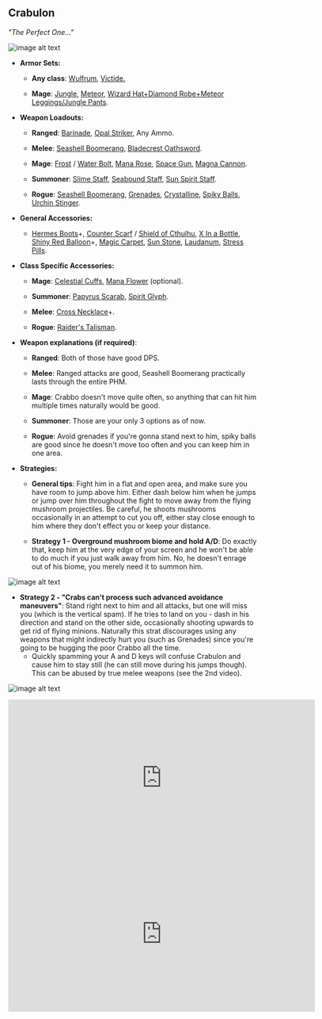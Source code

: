 ## Crabulon

*"The Perfect One..."*

![image alt text](../public/BMbpD6rCZ1qoniF20u7H2A_img_7.png)

* **Armor Sets:**

    * **Any class**: [Wulfrum](https://calamitymod.gamepedia.com/Wulfrum_armor), [Victide.](https://calamitymod.gamepedia.com/Victide_armor)

    * **Mage**: [Jungle](https://terraria.gamepedia.com/Jungle_armor), [Meteor](https://terraria.gamepedia.com/Meteor_armor), [Wizard Hat+Diamond Robe+Meteor Leggings/Jungle Pants](https://terraria.gamepedia.com/Wizard_set).

* **Weapon Loadouts:**

    * **Ranged**: [Barinade](https://calamitymod.gamepedia.com/Barinade), [Opal Striker](https://calamitymod.gamepedia.com/Opal_Striker), Any Ammo.

    * **Melee**: [Seashell Boomerang](https://calamitymod.gamepedia.com/Seashell_Boomerang), [Bladecrest Oathsword](https://calamitymod.gamepedia.com/Bladecrest_Oathsword).

    * **Mage**: [Frost](https://calamitymod.gamepedia.com/Frost_Bolt) / [Water Bolt](https://terraria.gamepedia.com/Water_Bolt), [Mana Rose](https://calamitymod.gamepedia.com/Mana_Rose), [Space Gun](https://terraria.gamepedia.com/Space_Gun), [Magna Cannon](https://calamitymod.gamepedia.com/Magna_Cannon).

    * **Summoner**: [Slime Staff](https://terraria.gamepedia.com/Slime_Staff), [Seabound Staff](https://calamitymod.gamepedia.com/Seabound_Staff), [Sun Spirit Staff](https://calamitymod.gamepedia.com/Sun_Spirit_Staff).

    * **Rogue**: [Seashell Boomerang](https://calamitymod.gamepedia.com/Seashell_Boomerang), [Grenades](https://terraria.gamepedia.com/Grenade), [Crystalline](https://calamitymod.gamepedia.com/Crystalline), [Spiky Balls](https://terraria.gamepedia.com/Spiky_Ball), [Urchin Stinger](https://calamitymod.gamepedia.com/Urchin_Stinger).

* **General Accessories:**

    * [Hermes Boots](https://terraria.gamepedia.com/Hermes_Boots)+, [Counter Scarf](https://calamitymod.gamepedia.com/Counter_Scarf) / [Shield of Cthulhu](https://terraria.gamepedia.com/Shield_of_Cthulhu), [X In a Bottle](https://terraria.gamepedia.com/Cloud_in_a_Bottle), [Shiny Red Balloon](https://terraria.gamepedia.com/Shiny_Red_Balloon)+, [Magic Carpet](https://terraria.gamepedia.com/Magic_Carpet), [Sun Stone](https://terraria.gamepedia.com/Sun_Stone), [Laudanum](https://calamitymod.gamepedia.com/Laudanum), [Stress Pills](https://calamitymod.gamepedia.com/Stress_Pills).

* **Class Specific Accessories:**

    * **Mage**: [Celestial Cuffs](https://terraria.gamepedia.com/Celestial_Cuffs), [Mana Flower](https://terraria.gamepedia.com/Mana_Flower) (optional).

    * **Summoner**: [Papyrus Scarab](https://terraria.gamepedia.com/Papyrus_Scarab), [Spirit Glyph](https://calamitymod.gamepedia.com/Spirit_Glyph).

    * **Melee**: [Cross Necklace](https://terraria.gamepedia.com/Cross_Necklace)+.

    * **Rogue**: [Raider's Talisman](https://calamitymod.gamepedia.com/Raider%27s_Talisman).

* **Weapon explanations (if required)**:

    * **Ranged**: Both of those have good DPS.

    * **Melee**: Ranged attacks are good, Seashell Boomerang practically lasts through the entire PHM.

    * **Mage**: Crabbo doesn't move quite often, so anything that can hit him multiple times naturally would be good.

    * **Summoner**: Those are your only 3 options as of now.

    * **Rogue**: Avoid grenades if you're gonna stand next to him, spiky balls are good since he doesn't move too often and you can keep him in one area.

* **Strategies:**

   * **General tips**: Fight him in a flat and open area, and make sure you have room to jump above him. Either dash below him when he jumps or jump over him throughout the fight to move away from the flying mushroom projectiles. Be careful, he shoots mushrooms occasionally in an attempt to cut you off, either stay close enough to him where they don't effect you or keep your distance.

   * **Strategy 1 - Overground mushroom biome and hold A/D**: Do exactly that, keep him at the very edge of your screen and he won't be able to do much if you just walk away from him. No, he doesn't enrage out of his biome, you merely need it to summon him.

![image alt text](../public/BMbpD6rCZ1qoniF20u7H2A_img_8.png)

   * __Strategy 2 - "Crabs can't process such advanced avoidance maneuvers"__: Stand right next to him and all attacks, but one will miss you (which is the vertical spam). If he tries to land on you - dash in his direction and stand on the other side, occasionally shooting upwards to get rid of flying minions. Naturally this strat discourages using any weapons that might indirectly hurt you (such as Grenades) since you're going to be hugging the poor Crabbo all the time.
      * Quickly spamming your A and D keys will confuse Crabulon and cause him to stay still (he can still move during his jumps though). This can be abused by true melee weapons (see the 2nd video). 

![image alt text](../public/BMbpD6rCZ1qoniF20u7H2A_img_9.png)

<div align="center"><iframe width="620" height="315" src="https://www.youtube.com/embed/tO3vwPg3OPE" frameborder="0" allowfullscreen></iframe></div>

<div align="center"><iframe width="620" height="315" src="https://www.youtube.com/embed/jCU0BEIpKrc" frameborder="0" allowfullscreen></iframe></div>
